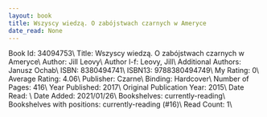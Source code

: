 ```yaml
---
layout: book
title: Wszyscy wiedzą. O zabójstwach czarnych w Ameryce
date_read: None
---
```


Book Id: 34094753\ 
Title: Wszyscy wiedzą. O zabójstwach czarnych w Ameryce\ 
Author: Jill Leovy\ 
Author l-f: Leovy, Jill\ 
Additional Authors: Janusz Ochab\ 
ISBN: 8380494741\ 
ISBN13: 9788380494749\ 
My Rating: 0\ 
Average Rating: 4.06\ 
Publisher: Czarne\ 
Binding: Hardcover\ 
Number of Pages: 416\ 
Year Published: 2017\ 
Original Publication Year: 2015\ 
Date Read: \ 
Date Added: 2021/01/26\ 
Bookshelves: currently-reading\ 
Bookshelves with positions: currently-reading (#16)\ 
Read Count: 1\ 


